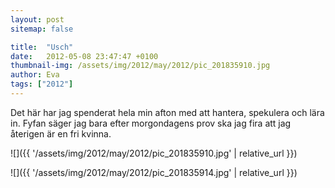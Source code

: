 ```yaml
---
layout: post
sitemap: false

title:  "Usch"
date:   2012-05-08 23:47:47 +0100
thumbnail-img: /assets/img/2012/may/2012/pic_201835910.jpg
author: Eva
tags: ["2012"]
---
```


Det här har jag spenderat hela min afton med att hantera, spekulera och lära in. Fyfan säger jag bara efter morgondagens prov ska jag fira att jag återigen är en fri kvinna.

![]({{ '/assets/img/2012/may/2012/pic_201835910.jpg'  | relative_url }})

![]({{ '/assets/img/2012/may/2012/pic_201835914.jpg'  | relative_url }})

